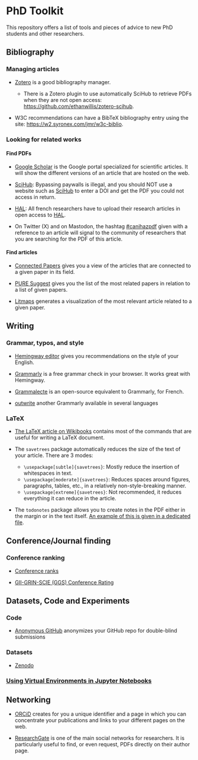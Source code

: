 # PhD Toolkit
This repository offers a list of tools and pieces of advice to new PhD students and other researchers.

## Bibliography

### Managing articles

* [Zotero](https://www.zotero.org/) is a good bibliography manager.
    * There is a Zotero plugin to use automatically SciHub to retrieve PDFs when they are not open access: https://github.com/ethanwillis/zotero-scihub.

* W3C recommendations can have a BibTeX bibliography entry using the site: https://w2.syronex.com/jmr/w3c-biblio.

### Looking for related works

#### Find PDFs

* [Google Scholar](https://scholar.google.com/) is the Google portal specialized for scientific articles. It will show the different versions of an article that are hosted on the web.

* [SciHub](https://sci-hub.se/): Bypassing paywalls is illegal, and you should NOT use a website such as [SciHub](https://sci-hub.se/) to enter a DOI and get the PDF you could not access in return.

* [HAL](https://hal.archives-ouvertes.fr/): All french researchers have to upload their research articles in open access to [HAL](https://hal.archives-ouvertes.fr/).

* On Twitter (X) and on Mastodon, the hashtag [#canihazpdf](https://twitter.com/hashtag/canihazpdf) given with a reference to an article will signal to the community of researchers that you are searching for the PDF of this article.

#### Find articles

* [Connected Papers](https://www.connectedpapers.com/) gives you a view of the articles that are connected to a given paper in its field.

* [PURE Suggest](https://fabian-beck.github.io/pure-suggest/) gives you the list of the most related papers in relation to a list of given papers.

* [Litmaps](https://www.litmaps.com/) generates a visualization of the most relevant article related to a given paper.

## Writing

### Grammar, typos, and style

* [Hemingway editor](https://hemingwayapp.com/) gives you recommendations on the style of your English.

* [Grammarly](https://app.grammarly.com/) is a free grammar check in your browser. It works great with Hemingway.

* [Grammalecte](https://grammalecte.net/) is an open-source equivalent to Grammarly, for French.

* [outwrite](https://app.outwrite.com/) another Grammarly available in several languages

### LaTeX

* [The LaTeX article on Wikibooks](https://en.wikibooks.org/wiki/LaTeX) contains most of the commands that are useful for writing a LaTeX document.

* The `savetrees` package automatically reduces the size of the text of your article. There are 3 modes:

    * `\usepackage[subtle]{savetrees}`: Mostly reduce the insertion of whitespaces in text.
    * `\usepackage[moderate]{savetrees}`: Reduces spaces around figures, paragraphs, tables, etc., in a relatively non-style-breaking manner.
    * `\usepackage[extreme]{savetrees}`: Not recommended, it reduces everything it can reduce in the article.

* The `todonotes` package allows you to create notes in the PDF either in the margin or in the text itself. [An example of this is given in a dedicated file](latex_todonotes_example.md).

## Conference/Journal finding

### Conference ranking

* [Conference ranks](http://www.conferenceranks.com/)

* [GII-GRIN-SCIE (GGS) Conference Rating](https://scie.lcc.uma.es:8443/)

## Datasets, Code and Experiments

### Code

* [Anonymous GitHub](https://anonymous.4open.science/) anonymizes your GitHub repo for double-blind submissions

### Datasets

* [Zenodo](https://zenodo.org/)

### [Using Virtual Environments in Jupyter Notebooks](./python_jupyter_envs.md)

## Networking

* [ORCiD](https://orcid.org/) creates for you a unique identifier and a page in which you can concentrate your publications and links to your different pages on the web.

* [ResearchGate](https://www.researchgate.net/) is one of the main social networks for researchers. It is particularly useful to find, or even request, PDFs directly on their author page.
